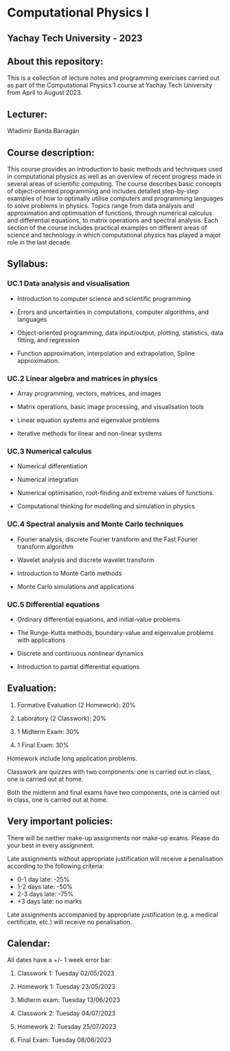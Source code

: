 # Computational Physics I 

## Yachay Tech University - 2023

## About this repository:
This is a collection of lecture notes and programming exercises carried out as part of the Computational Physics 1 course at Yachay Tech University from April to August 2023.

## Lecturer:
Wladimir Banda Barragán

## Course description:
This course provides an introduction to basic methods and techniques used in computational physics as well as an overview of recent progress made in several areas of scientific computing. The course describes basic concepts of object-oriented programming and includes detailed step-by-step examples of how to optimally utilise computers and programming languages to solve problems in physics. Topics range from data analysis and approximation and optimisation of functions, through numerical calculus and differential equations, to matrix operations and spectral analysis. Each section of the course includes practical examples on different areas of science and technology in which computational physics has played a major role in the last decade.

## Syllabus:

### UC.1 Data analysis and visualisation

- Introduction to computer science and scientific programming

- Errors and uncertainties in computations, computer algorithms, and languages

- Object-oriented programming, data input/output, plotting, statistics, data fitting, and regression

- Function approximation, interpolation and extrapolation, Spline approximation.

### UC.2 Linear algebra and matrices in physics

- Array programming, vectors, matrices, and images

- Matrix operations, basic image processing, and visualisation tools

- Linear equation systems and eigenvalue problems

- Iterative methods for linear and non-linear systems

### UC.3 Numerical calculus

- Numerical differentiation

- Numerical integration

- Numerical optimisation, root-finding and extreme values of functions.

- Computational thinking for modelling and simulation in physics

### UC.4 Spectral analysis and Monte Carlo techniques

- Fourier analysis, discrete Fourier transform and the Fast Fourier transform algorithm

- Wavelet analysis and discrete wavelet transform

- Introduction to Monte Carlo methods

- Monte Carlo simulations and applications

### UC.5 Differential equations

- Ordinary differential equations, and initial-value problems

- The Runge-Kutta methods, boundary-value and eigenvalue problems with applications

- Discrete and continuous nonlinear dynamics

- Introduction to partial differential equations


## Evaluation:

1. Formative Evaluation (2 Homework): 20%

2. Laboratory (2 Classwork): 20%

3. 1 Midterm Exam: 30%

4. 1 Final Exam: 30%


Homework include long application problems.

Classwork are quizzes with two components: one is carried out in class, one is carried out at home.

Both the midterm and final exams have two components, one is carried out in class, one is carried out at home.


## Very important policies:

There will be neither make-up assignments nor make-up exams. Please do your best in every assignment.

Late assignments without appropriate justification will receive a penalisation according to the following criteria:

- 0-1 day late: -25%
- 1-2 days late: -50%
- 2-3 days late: -75%
- +3 days late: no marks

Late assignments accompanied by appropriate justification (e.g. a medical certificate, etc.) will receive no penalisation.


## Calendar:

All dates have a +/- 1 week error bar:

1. Classwork 1: Tuesday 02/05/2023

2. Homework 1: Tuesday 23/05/2023

3. Midterm exam: Tuesday 13/06/2023

4. Classwork 2: Tuesday 04/07/2023

5. Homework 2: Tuesday 25/07/2023

6. Final Exam: Tuesday 08/08/2023




